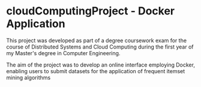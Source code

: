 # cloudComputingProject - Docker Application

This project was developed as part of a degree coursework exam for the course of Distributed Systems and Cloud Computing during the first year of my Master's degree in Computer Engineering.

The aim of the project was to develop an online interface employing Docker, enabling users to submit datasets for the application of frequent itemset mining algorithms
